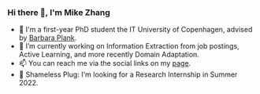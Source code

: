 ### Hi there 👋, I'm Mike Zhang

- 🌱 I'm a first-year PhD student the IT University of Copenhagen, advised by [Barbara Plank](https://bplank.github.io).
- 🔭 I’m currently working on Information Extraction from job postings, Active Learning, and more recently Domain Adaptation.
- 📫 You can reach me via the social links on my [page](https://jjzha.github.io).
- 🤔 Shameless Plug: I'm looking for a Research Internship in Summer 2022.

<!--
**jjzha/jjzha** is a ✨ _special_ ✨ repository because its `README.md` (this file) appears on your GitHub profile.

Here are some ideas to get you started:

- 🔭 I’m currently working on ...
- 🌱 I’m currently learning ...
- 👯 I’m looking to collaborate on ...
- 🤔 I’m looking for help with ...
- 💬 Ask me about ...
- 📫 How to reach me: ...
- 😄 Pronouns: ...
- ⚡ Fun fact: ...
-->
